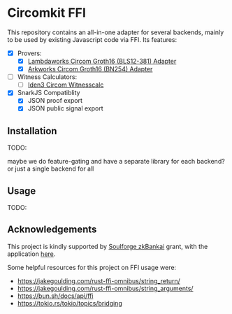# Circomkit FFI

This repository contains an all-in-one adapter for several backends, mainly to be used by existing Javascript code via FFI. Its features:

- [x] Provers:
  - [x] [Lambdaworks Circom Groth16 (BLS12-381) Adapter](https://github.com/lambdaclass/lambdaworks/tree/main/provers/groth16/circom-adapter)
  - [x] [Arkworks Circom Groth16 (BN254) Adapter](https://github.com/arkworks-rs/circom-compat)
- [ ] Witness Calculators:
  - [ ] [Iden3 Circom Witnesscalc](https://github.com/iden3/circom-witnesscalc)
- [x] SnarkJS Compatiblity
  - [x] JSON proof export
  - [x] JSON public signal export

## Installation

TODO:

maybe we do feature-gating and have a separate library for each backend?
or just a single backend for all

## Usage

TODO:

## Acknowledgements

This project is kindly supported by [Soulforge zkBankai](https://soulforge.zkbankai.com/) grant, with the application [here](https://github.com/zk-bankai/soulforge/blob/main/applications/circomkit-bunffi.md).

Some helpful resources for this project on FFI usage were:

- <https://jakegoulding.com/rust-ffi-omnibus/string_return/>
- <https://jakegoulding.com/rust-ffi-omnibus/string_arguments/>
- <https://bun.sh/docs/api/ffi>
- <https://tokio.rs/tokio/topics/bridging>
